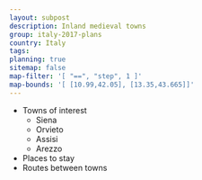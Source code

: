 ```yaml
---
layout: subpost
description: Inland medieval towns
group: italy-2017-plans
country: Italy
tags: 
planning: true
sitemap: false
map-filter: '[ "==", "step", 1 ]'
map-bounds: '[ [10.99,42.05], [13.35,43.665]]'
---
```


- Towns of interest
	- Siena
	- Orvieto
	- Assisi
	- Arezzo
- Places to stay
- Routes between towns